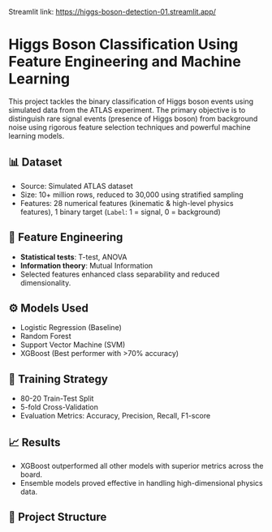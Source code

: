 Streamlit link: https://higgs-boson-detection-01.streamlit.app/

# Higgs Boson Classification Using Feature Engineering and Machine Learning

This project tackles the binary classification of Higgs boson events using simulated data from the ATLAS experiment. The primary objective is to distinguish rare signal events (presence of Higgs boson) from background noise using rigorous feature selection techniques and powerful machine learning models.

## 📊 Dataset
- Source: Simulated ATLAS dataset
- Size: 10+ million rows, reduced to 30,000 using stratified sampling
- Features: 28 numerical features (kinematic & high-level physics features), 1 binary target (`Label`: 1 = signal, 0 = background)

## 🔬 Feature Engineering
- **Statistical tests**: T-test, ANOVA
- **Information theory**: Mutual Information
- Selected features enhanced class separability and reduced dimensionality.

## ⚙️ Models Used
- Logistic Regression (Baseline)
- Random Forest
- Support Vector Machine (SVM)
- XGBoost (Best performer with >70% accuracy)

## 🧪 Training Strategy
- 80-20 Train-Test Split
- 5-fold Cross-Validation
- Evaluation Metrics: Accuracy, Precision, Recall, F1-score

## 📈 Results
- XGBoost outperformed all other models with superior metrics across the board.
- Ensemble models proved effective in handling high-dimensional physics data.

## 📁 Project Structure
